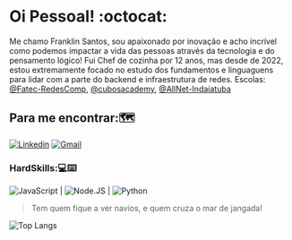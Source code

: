 # Oi Pessoal! :octocat:

Me chamo Franklin Santos, sou apaixonado por inovação e acho incrível como podemos impactar a vida das pessoas através da tecnologia e do pensamento lógico! 
Fui Chef de cozinha por 12 anos, mas desde de 2022, estou extremamente focado no estudo dos fundamentos e linguaguens para lidar com a parte do backend e infraestrutura de redes.
Escolas: [@Fatec-RedesComp](https://fatecid.com.br/cursos/redes.php), [@cubosacademy](https://cubos.academy/cursos/desenvolvimento-de-software), [@AllNet-Indaiatuba](https://allneteducacao.com.br/atl-pagina-tecnologia-da-informacao/)

## Para me encontrar::world_map:

[![Linkedin](https://img.shields.io/badge/LinkedIn-0077B5?style=for-the-badge&logo=linkedin&logoColor=white)](https://www.linkedin.com/in/franklin-willian-cardoso-santos-/)
<a href="mailto:franklin.wcsantos@gmail.com">![Gmail](https://img.shields.io/badge/Gmail-D14836?style=for-the-badge&logo=gmail&logoColor=white)<a/>

### HardSkills::computer::keyboard:

![JavaScript](https://img.shields.io/badge/JavaScript-323330?style=for-the-badge&logo=javascript&logoColor=F7DF1E) |
![Node.JS](	https://img.shields.io/badge/Node%20js-339933?style=for-the-badge&logo=nodedotjs&logoColor=white) |
![Python](https://img.shields.io/badge/Python-FFD43B?style=for-the-badge&logo=python&logoColor=blue)

> Tem quem fique a ver navios, e quem cruza o mar de jangada!

![Top Langs](https://github-readme-stats.vercel.app/api/top-langs/?username=FranklinSantos0&theme=shadow_red&custom_title=Investindo%20%Tempo)
